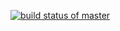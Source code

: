 [![build status of master](https://travis-ci.com/baonudesifeizhai/ssw567.svg?branch=main)](https://travis-ci.com/baonudesifeizhai/ssw567)
